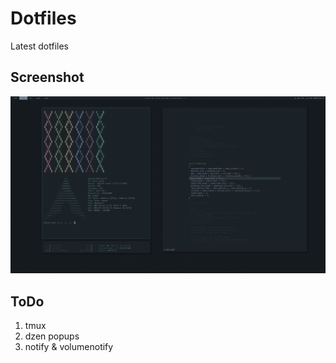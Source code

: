 Dotfiles
========

Latest dotfiles

Screenshot
----------
![](https://raw.githubusercontent.com/queyenth/dotfiles/master/screenshot.png)

ToDo
----------
1. tmux
2. dzen popups
3. notify & volumenotify  
